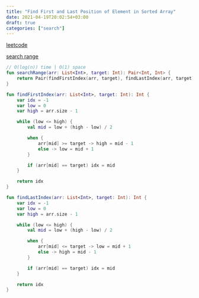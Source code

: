 ```yaml
---
title: "Find First and Last Position of Element in Sorted Array"
date: 2021-04-19T20:02:54+03:00
draft: true
categories: ["search"]
---
```


[leetcode](https://leetcode.com/problems/find-first-and-last-position-of-element-in-sorted-array/)

[search range](https://github.com/solairerove/algs4-leprosorium/blob/master/src/main/kotlin/com/github/solairerove/algs4/leprosorium/searching/FindFirstAndLastPositionOfElement.kt)

```kotlin
// O(log(n)) time | O(1) space
fun searchRange(arr: List<Int>, target: Int): Pair<Int, Int> {
    return Pair(findFirstIndex(arr, target), findLastIndex(arr, target))
}

fun findFirstIndex(arr: List<Int>, target: Int): Int {
    var idx = -1
    var low = 0
    var high = arr.size - 1

    while (low <= high) {
        val mid = low + (high - low) / 2

        when {
            arr[mid] >= target -> high = mid - 1
            else -> low = mid + 1
        }

        if (arr[mid] == target) idx = mid
    }

    return idx
}

fun findLastIndex(arr: List<Int>, target: Int): Int {
    var idx = -1
    var low = 0
    var high = arr.size - 1

    while (low <= high) {
        val mid = low + (high - low) / 2

        when {
            arr[mid] <= target -> low = mid + 1
            else -> high = mid - 1
        }

        if (arr[mid] == target) idx = mid
    }

    return idx
}
```

